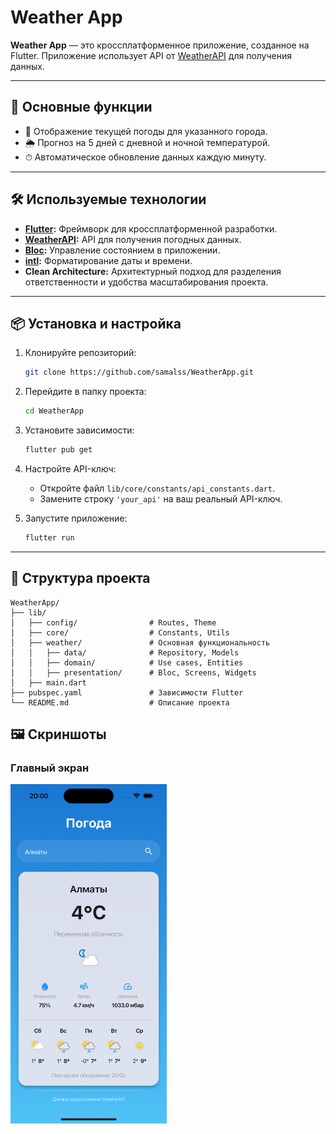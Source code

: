 # Weather App

**Weather App** — это кроссплатформенное приложение, созданное на Flutter. Приложение использует API от [WeatherAPI](https://www.weatherapi.com/) для получения данных.

---

## 🚀 Основные функции

- 📍 Отображение текущей погоды для указанного города.
- 🌦 Прогноз на 5 дней с дневной и ночной температурой.
- ⏱ Автоматическое обновление данных каждую минуту.

---

## 🛠 Используемые технологии

- **[Flutter](https://flutter.dev/):** Фреймворк для кроссплатформенной разработки.
- **[WeatherAPI](https://www.weatherapi.com/):** API для получения погодных данных.
- **[Bloc](https://bloclibrary.dev/):** Управление состоянием в приложении.
- **[intl](https://pub.dev/packages/intl):** Форматирование даты и времени.
- **Clean Architecture:** Архитектурный подход для разделения ответственности и удобства масштабирования проекта.

---
## 📦 Установка и настройка

1. Клонируйте репозиторий:
   ```bash
   git clone https://github.com/samalss/WeatherApp.git
   ```

2. Перейдите в папку проекта:
   ```bash
   cd WeatherApp
   ```

3. Установите зависимости:
   ```bash
   flutter pub get
   ```

4. Настройте API-ключ:
   - Откройте файл `lib/core/constants/api_constants.dart`.
   - Замените строку `'your_api'` на ваш реальный API-ключ.

5. Запустите приложение:
   ```bash
   flutter run
   ```

---

## 📂 Структура проекта

```plaintext
WeatherApp/
├── lib/
│   ├── config/                # Routes, Theme
│   ├── core/                  # Constants, Utils
│   ├── weather/               # Основная функциональность
│   │   ├── data/              # Repository, Models
│   │   ├── domain/            # Use cases, Entities
│   │   ├── presentation/      # Bloc, Screens, Widgets
│   ├── main.dart              
├── pubspec.yaml               # Зависимости Flutter
└── README.md                  # Описание проекта
```

## 🖼 Скриншоты

### Главный экран
<img src="assets/screenshots/main_screen.png" alt="Главный экран" width="250" />
